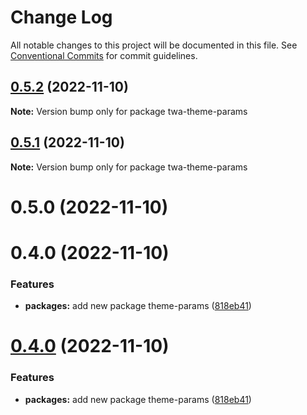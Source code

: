 # Change Log

All notable changes to this project will be documented in this file.
See [Conventional Commits](https://conventionalcommits.org) for commit guidelines.

## [0.5.2](https://github.com/Telegram-Web-Apps/twa/compare/twa-theme-params@0.5.1...twa-theme-params@0.5.2) (2022-11-10)

**Note:** Version bump only for package twa-theme-params





## [0.5.1](https://github.com/Telegram-Web-Apps/sdk/compare/twa-theme-params@0.5.0...twa-theme-params@0.5.1) (2022-11-10)

**Note:** Version bump only for package twa-theme-params





# 0.5.0 (2022-11-10)



# 0.4.0 (2022-11-10)


### Features

* **packages:** add new package theme-params ([818eb41](https://github.com/Telegram-Web-Apps/sdk/commit/818eb4156607d98ab1c6c2299cb207a866b51762))





# [0.4.0](https://github.com/Telegram-Web-Apps/sdk/compare/v0.3.3...v0.4.0) (2022-11-10)


### Features

* **packages:** add new package theme-params ([818eb41](https://github.com/Telegram-Web-Apps/sdk/commit/818eb4156607d98ab1c6c2299cb207a866b51762))
